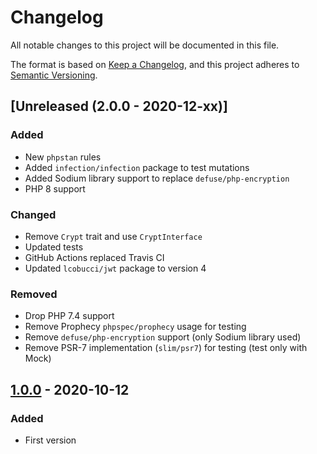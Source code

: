 # Changelog
All notable changes to this project will be documented in this file.

The format is based on [Keep a Changelog](https://keepachangelog.com/en/1.0.0/),
and this project adheres to [Semantic Versioning](https://semver.org/spec/v2.0.0.html).

## [Unreleased (2.0.0 - 2020-12-xx)]
### Added
- New `phpstan` rules
- Added `infection/infection` package to test mutations
- Added Sodium library support to replace `defuse/php-encryption`
- PHP 8 support

### Changed
- Remove `Crypt` trait and use `CryptInterface`
- Updated tests
- GitHub Actions replaced Travis CI
- Updated `lcobucci/jwt` package to version 4

### Removed
- Drop PHP 7.4 support
- Remove Prophecy `phpspec/prophecy` usage for testing
- Remove `defuse/php-encryption` support (only Sodium library used)
- Remove PSR-7 implementation (`slim/psr7`) for testing (test only with Mock)

## [1.0.0] - 2020-10-12
### Added
- First version

[Unreleased]: https://github.com/t0mmy742/token-api/compare/1.0.0...HEAD
[1.0.0]: https://github.com/t0mmy742/token-api/releases/tag/1.0.0
